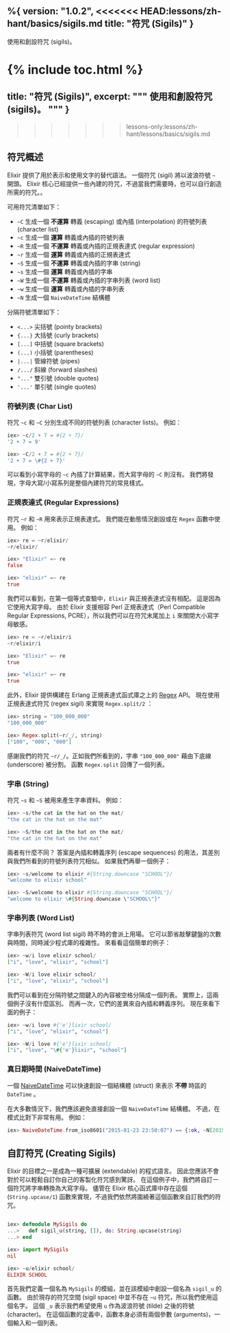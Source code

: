 %{
  version: "1.0.2",
<<<<<<< HEAD:lessons/zh-hant/basics/sigils.md
  title: "符咒 (Sigils)"
}
---

使用和創設符咒 (sigils)。

{% include toc.html %}
=======
  title: "符咒 (Sigils)",
  excerpt: """
  使用和創設符咒 (sigils)。
  """
}
---
>>>>>>> lessons-only:lessons/zh-hant/lessons/basics/sigils.md

## 符咒概述

Elixir 提供了用於表示和使用文字的替代語法。
一個符咒 (sigil) 將以波浪符號 `~` 開頭。
Elixir 核心已經提供一些內建的符咒，不過當我們需要時，也可以自行創造所需的符咒。。

可用符咒清單如下：

  - `~C` 生成一個 **不運算** 轉義 (escaping) 或內插 (interpolation) 的符號列表 (character list)
  - `~c` 生成一個 **運算** 轉義或內插的符號列表
  - `~R` 生成一個 **不運算** 轉義或內插的正規表達式 (regular expression)
  - `~r` 生成一個 **運算** 轉義或內插的正規表達式
  - `~S` 生成一個 **不運算** 轉義或內插的字串 (string)
  - `~s` 生成一個 **運算** 轉義或內插的字串
  - `~W` 生成一個 **不運算** 轉義或內插的字串列表 (word list)
  - `~w` 生成一個 **運算** 轉義或內插的字串列表
  - `~N` 生成一個 `NaiveDateTime` 結構體

分隔符號清單如下：

  - `<...>` 尖括號 (pointy brackets)
  - `{...}` 大括號 (curly brackets)
  - `[...]` 中括號 (square brackets)
  - `(...)` 小括號 (parentheses)
  - `|...|` 管線符號 (pipes)
  - `/.../` 斜線 (forward slashes)
  - `"..."` 雙引號 (double quotes)
  - `'...'` 單引號 (single quotes)

### 符號列表 (Char List)

符咒 `~c` 和 `~C` 分別生成不同的符號列表 (character lists)。
例如：

```elixir
iex> ~c/2 + 7 = #{2 + 7}/
'2 + 7 = 9'

iex> ~C/2 + 7 = #{2 + 7}/
'2 + 7 = \#{2 + 7}'
```

可以看到小寫字母的 `~c` 內插了計算結果，而大寫字母的 `~C` 則沒有。
我們將發現，字母大寫/小寫系列是整個內建符咒的常見樣式。

### 正規表達式 (Regular Expressions)

符咒 `~r` 和 `~R` 用來表示正規表達式。
我們能在動態情況創設或在 `Regex` 函數中使用。
例如：

```elixir
iex> re = ~r/elixir/
~r/elixir/

iex> "Elixir" =~ re
false

iex> "elixir" =~ re
true
```

我們可以看到，在第一個等式查驗中，`Elixir` 與正規表達式沒有相配。
這是因為它使用大寫字母。
由於 Elixir 支援相容 Perl 正規表達式（Perl Compatible Regular Expressions, PCRE），所以我們可以在符咒末尾加上 `i` 來關閉大小寫字母敏感。

```elixir
iex> re = ~r/elixir/i
~r/elixir/i

iex> "Elixir" =~ re
true

iex> "elixir" =~ re
true
```

此外，Elixir 提供構建在 Erlang 正規表達式函式庫之上的 [Regex](https://hexdocs.pm/elixir/Regex.html) API。
現在使用正規表達式符咒 (regex sigil) 來實現 `Regex.split/2` ：

```elixir
iex> string = "100_000_000"
"100_000_000"

iex> Regex.split(~r/_/, string)
["100", "000", "000"]
```

感謝我們的符咒 `~r/_/`。正如我們所看到的，字串 `"100_000_000"` 藉由下底線 (underscore) 被分割。
函數 `Regex.split` 回傳了一個列表。

### 字串 (String)

符咒 `~s` 和 `~S` 被用來產生字串資料。
例如：

```elixir
iex> ~s/the cat in the hat on the mat/
"the cat in the hat on the mat"

iex> ~S/the cat in the hat on the mat/
"the cat in the hat on the mat"
```

兩者有什麼不同？
答案是內插和轉義序列 (escape sequences) 的用法，其差別與我們所看到的符號列表符咒相似。
如果我們再舉一個例子：

```elixir
iex> ~s/welcome to elixir #{String.downcase "SCHOOL"}/
"welcome to elixir school"

iex> ~S/welcome to elixir #{String.downcase "SCHOOL"}/
"welcome to elixir \#{String.downcase \"SCHOOL\"}"
```

### 字串列表 (Word List)

字串列表符咒 (word list sigil) 時不時的會派上用場。
它可以節省敲擊鍵盤的次數與時間，同時減少程式庫的複雜性。
來看看這個簡單的例子：

```elixir
iex> ~w/i love elixir school/
["i", "love", "elixir", "school"]

iex> ~W/i love elixir school/
["i", "love", "elixir", "school"]
```

我們可以看到在分隔符號之間鍵入的內容被空格分隔成一個列表。
實際上，這兩個例子沒有什麼區別。
而再一次，它們的差異來自內插和轉義序列。
現在來看下面的例子：

```elixir
iex> ~w/i love #{'e'}lixir school/
["i", "love", "elixir", "school"]

iex> ~W/i love #{'e'}lixir school/
["i", "love", "\#{'e'}lixir", "school"]
```

### 真日期時間 (NaiveDateTime)

一個 [NaiveDateTime](https://hexdocs.pm/elixir/NaiveDateTime.html) 可以快速創設一個結構體 (struct) 來表示 **不帶** 時區的 `DateTime` 。

在大多數情況下，我們應該避免直接創設一個 `NaiveDateTime` 結構體。
不過，在模式比對下非常有用。
例如：

```elixir
iex> NaiveDateTime.from_iso8601("2015-01-23 23:50:07") == {:ok, ~N[2015-01-23 23:50:07]}
```

## 自訂符咒 (Creating Sigils)

Elixir 的目標之一是成為一種可擴展 (extendable) 的程式語言。
因此您應該不會對於可以輕鬆自訂你自己的客製化符咒感到驚訝。
在這個例子中，我們將自訂一個符咒將字串轉換為大寫字母。
儘管在 Elixir 核心函式庫中存在這個 (`String.upcase/1`) 函數來實現，不過我們依然將圍繞著這個函數來自訂我們的符咒。

```elixir

iex> defmodule MySigils do
...>   def sigil_u(string, []), do: String.upcase(string)
...> end

iex> import MySigils
nil

iex> ~u/elixir school/
ELIXIR SCHOOL
```

首先我們定義一個名為 `MySigils` 的模組，並在該模組中創設一個名為 `sigil_u` 的函數。
由於現存的符咒空間 (sigil space) 中並不存在 `~u` 符咒，所以我們使用這個名字。
這個 `_u` 表示我們希望使用 `u` 作為波浪符號 (tilde) 之後的符號 (character)。
在這個函數的定義中，函數本身必須有兩個參數 (arguments)，一個輸入和一個列表。
